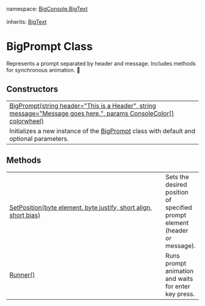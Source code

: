 namespace: <a href="https://github.com/redrithm/BigConsole/blob/master/documentation/BigText/NAMESPACE.md#bigconsole-bigtext-namespace">BigConsole.BigText</a>
<br/><br/>
inherits: <a href="https://github.com/redrithm/BigConsole/blob/master/documentation/BigText/BigText.md#bigtext-class">BigText</a>

<h1 id="bigprompt-class">BigPrompt Class</h1>
Represents a prompt separated by header and message.  Includes methods for synchronous animation. &#x1F34E;

<h2>Constructors</h2>
<table>
<tbody>
<tr>
<td>
<a href="https://www.youtube.com/watch?v=vj-nuy82Tjw">
BigPrompt(string header="This is a Header", string message="Message goes here.", params ConsoleColor[] colorwheel)
</a>
</td>
</tr>
<tr>
<td>
Initializes a new instance of the <a href="#bigprompt-class">BigPrompt</a> class with default and optional parameters.
</td>
</tr>
</tbody>
</table>

<h2>Methods</h2>
<table>
<tbody>
<tr>
<td width="460">
<a href="https://www.youtube.com/watch?v=vj-nuy82Tjw">SetPosition(byte element, byte justify, short align, short bias)</a>
</td>
<td>
Sets the desired position of specified prompt element (header or message).
</td>
</tr>
<tr>
<td>
<a href="https://www.youtube.com/watch?v=vj-nuy82Tjw">Runner()</a>
</td>
<td>
Runs prompt animation and waits for enter key press.
</td>
</tr>
</tbody>
</table>

